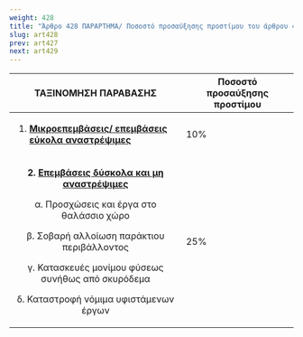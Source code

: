 ```yaml
---
weight: 428
title: "Άρθρο 428 ΠΑΡΑΡΤΗΜΑ/ Ποσοστό προσαύξησης προστίμου του άρθρου 427"
slug: art428
prev: art427
next: art429
---
```


<table>

<colgroup>

<col style="width: 60%" />

<col style="width: 39%" />

</colgroup>

<thead>

<tr>

<th style="text-align: center;"><strong>ΤΑΞΙΝΟΜΗΣΗ ΠΑΡΑΒΑΣΗΣ</strong></th>

<th style="text-align: center;"><strong>Ποσοστό προσαύξησης προστίμου</strong></th>

</tr>

</thead>

<tbody>

<tr>

<td><ol type="1">

<li><p><strong><u>Μικροεπεμβάσεις/ επεμβάσεις εύκολα αναστρέψιμες</u></strong></p></li>

</ol></td>

<td>10%</td>

</tr>

<tr>

<td style="text-align: center;"><p><strong>2. <u>Επεμβάσεις δύσκολα και μη αναστρέψιμες</u></strong></p>

<p>α. Προσχώσεις και έργα στο θαλάσσιο χώρο</p>

<p>β. Σοβαρή αλλοίωση παράκτιου περιβάλλοντος</p>

<p>γ. Κατασκευές μονίμου φύσεως συνήθως από σκυρόδεμα</p>

<p>δ. Καταστροφή νόμιμα υφιστάμενων έργων</p></td>

<td>25%</td>

</tr>

</tbody>

</table>



